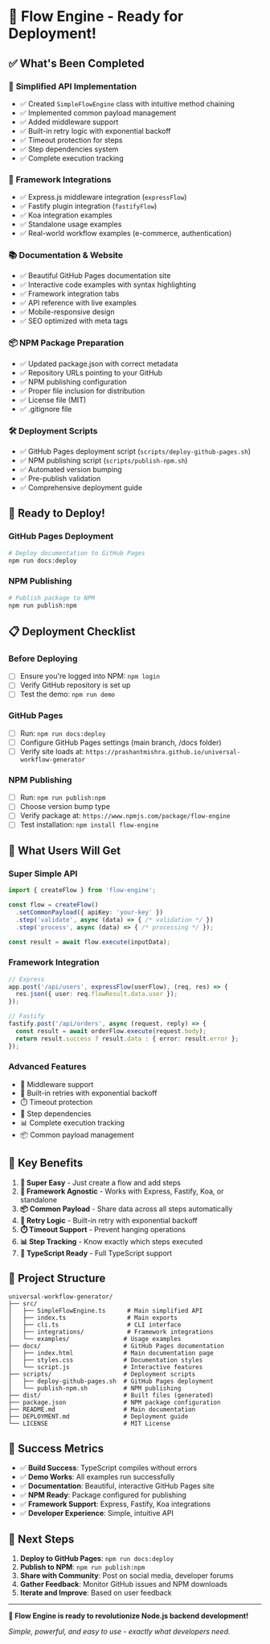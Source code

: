 # 🎉 Flow Engine - Ready for Deployment!

## ✅ What's Been Completed

### 🚀 **Simplified API Implementation**
- ✅ Created `SimpleFlowEngine` class with intuitive method chaining
- ✅ Implemented common payload management
- ✅ Added middleware support
- ✅ Built-in retry logic with exponential backoff
- ✅ Timeout protection for steps
- ✅ Step dependencies system
- ✅ Complete execution tracking

### 🔗 **Framework Integrations**
- ✅ Express.js middleware integration (`expressFlow`)
- ✅ Fastify plugin integration (`fastifyFlow`)
- ✅ Koa integration examples
- ✅ Standalone usage examples
- ✅ Real-world workflow examples (e-commerce, authentication)

### 📚 **Documentation & Website**
- ✅ Beautiful GitHub Pages documentation site
- ✅ Interactive code examples with syntax highlighting
- ✅ Framework integration tabs
- ✅ API reference with live examples
- ✅ Mobile-responsive design
- ✅ SEO optimized with meta tags

### 📦 **NPM Package Preparation**
- ✅ Updated package.json with correct metadata
- ✅ Repository URLs pointing to your GitHub
- ✅ NPM publishing configuration
- ✅ Proper file inclusion for distribution
- ✅ License file (MIT)
- ✅ .gitignore file

### 🛠️ **Deployment Scripts**
- ✅ GitHub Pages deployment script (`scripts/deploy-github-pages.sh`)
- ✅ NPM publishing script (`scripts/publish-npm.sh`)
- ✅ Automated version bumping
- ✅ Pre-publish validation
- ✅ Comprehensive deployment guide

## 🚀 **Ready to Deploy!**

### **GitHub Pages Deployment**
```bash
# Deploy documentation to GitHub Pages
npm run docs:deploy
```

### **NPM Publishing**
```bash
# Publish package to NPM
npm run publish:npm
```

## 📋 **Deployment Checklist**

### **Before Deploying**
- [ ] Ensure you're logged into NPM: `npm login`
- [ ] Verify GitHub repository is set up
- [ ] Test the demo: `npm run demo`

### **GitHub Pages**
- [ ] Run: `npm run docs:deploy`
- [ ] Configure GitHub Pages settings (main branch, /docs folder)
- [ ] Verify site loads at: `https://prashantmishra.github.io/universal-workflow-generator`

### **NPM Publishing**
- [ ] Run: `npm run publish:npm`
- [ ] Choose version bump type
- [ ] Verify package at: `https://www.npmjs.com/package/flow-engine`
- [ ] Test installation: `npm install flow-engine`

## 🎯 **What Users Will Get**

### **Super Simple API**
```typescript
import { createFlow } from 'flow-engine';

const flow = createFlow()
  .setCommonPayload({ apiKey: 'your-key' })
  .step('validate', async (data) => { /* validation */ })
  .step('process', async (data) => { /* processing */ });

const result = await flow.execute(inputData);
```

### **Framework Integration**
```typescript
// Express
app.post('/api/users', expressFlow(userFlow), (req, res) => {
  res.json({ user: req.flowResult.data.user });
});

// Fastify
fastify.post('/api/orders', async (request, reply) => {
  const result = await orderFlow.execute(request.body);
  return result.success ? result.data : { error: result.error };
});
```

### **Advanced Features**
- 🔧 Middleware support
- 🔄 Built-in retries with exponential backoff
- ⏱️ Timeout protection
- 🔗 Step dependencies
- 📊 Complete execution tracking
- 📦 Common payload management

## 🌟 **Key Benefits**

1. **🎯 Super Easy** - Just create a flow and add steps
2. **🔗 Framework Agnostic** - Works with Express, Fastify, Koa, or standalone
3. **📦 Common Payload** - Share data across all steps automatically
4. **🔄 Retry Logic** - Built-in retry with exponential backoff
5. **⏱️ Timeout Support** - Prevent hanging operations
6. **📊 Step Tracking** - Know exactly which steps executed
7. **🔧 TypeScript Ready** - Full TypeScript support

## 📁 **Project Structure**

```
universal-workflow-generator/
├── src/
│   ├── SimpleFlowEngine.ts      # Main simplified API
│   ├── index.ts                 # Main exports
│   ├── cli.ts                   # CLI interface
│   ├── integrations/            # Framework integrations
│   └── examples/               # Usage examples
├── docs/                       # GitHub Pages documentation
│   ├── index.html              # Main documentation page
│   ├── styles.css              # Documentation styles
│   └── script.js               # Interactive features
├── scripts/                    # Deployment scripts
│   ├── deploy-github-pages.sh  # GitHub Pages deployment
│   └── publish-npm.sh          # NPM publishing
├── dist/                       # Built files (generated)
├── package.json                # NPM package configuration
├── README.md                   # Main documentation
├── DEPLOYMENT.md               # Deployment guide
└── LICENSE                     # MIT License
```

## 🎉 **Success Metrics**

- ✅ **Build Success**: TypeScript compiles without errors
- ✅ **Demo Works**: All examples run successfully
- ✅ **Documentation**: Beautiful, interactive GitHub Pages site
- ✅ **NPM Ready**: Package configured for publishing
- ✅ **Framework Support**: Express, Fastify, Koa integrations
- ✅ **Developer Experience**: Simple, intuitive API

## 🚀 **Next Steps**

1. **Deploy to GitHub Pages**: `npm run docs:deploy`
2. **Publish to NPM**: `npm run publish:npm`
3. **Share with Community**: Post on social media, developer forums
4. **Gather Feedback**: Monitor GitHub issues and NPM downloads
5. **Iterate and Improve**: Based on user feedback

---

**🌊 Flow Engine is ready to revolutionize Node.js backend development!**

*Simple, powerful, and easy to use - exactly what developers need.*
